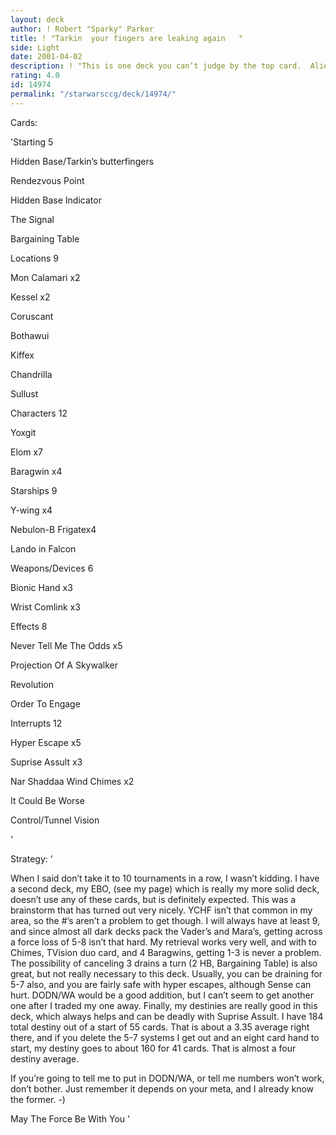 ```yaml
---
layout: deck
author: ! Robert "Sparky" Parker
title: ! "Tarkin  your fingers are leaking again   "
side: Light
date: 2001-04-02
description: ! "This is one deck you can’t judge by the top card.  Aliens, numbers, retrieval, and some drains all combine.  It’s unexpected, and that’s why it works.  Just don’t go to 10 tournies in a row with it."
rating: 4.0
id: 14974
permalink: "/starwarsccg/deck/14974/"
---
```

Cards: 

'Starting 5

Hidden Base/Tarkin’s butterfingers

Rendezvous Point

Hidden Base Indicator

The Signal

Bargaining Table


Locations 9

Mon Calamari x2

Kessel x2

Coruscant

Bothawui

Kiffex

Chandrilla

Sullust


Characters 12

Yoxgit

Elom x7

Baragwin x4


Starships 9

Y-wing x4

Nebulon-B Frigatex4

Lando in Falcon


Weapons/Devices 6

Bionic Hand x3

Wrist Comlink x3


Effects 8

Never Tell Me The Odds x5

Projection Of A Skywalker

Revolution

Order To Engage


Interrupts 12

Hyper Escape x5

Suprise Assult x3

Nar Shaddaa Wind Chimes x2

It Could Be Worse

Control/Tunnel Vision

'

Strategy: '

When I said don’t take it to 10 tournaments in a row, I wasn’t kidding.  I have a second deck, my EBO, (see my page) which is really my more solid deck, doesn’t use any of these cards, but is definitely expected.  This was a brainstorm that has turned out very nicely.  YCHF isn’t that common in my area, so the #’s aren’t a problem to get though.  I will always have at least 9, and since almost all dark decks pack the Vader’s and Mara’s, getting across a force loss of 5-8 isn’t that hard.  My retrieval works very well, and with to Chimes, TVision duo card, and 4 Baragwins, getting 1-3 is never a problem. The possibility of canceling 3 drains a turn (2 HB, Bargaining Table) is also great, but not really necessary to this deck.  Usually, you can be draining for 5-7 also, and you are fairly safe with hyper escapes, although Sense can hurt.  DODN/WA would be a good addition, but I can’t seem to get another one after I traded my one away.  Finally, my destinies are really good in this deck, which always helps and can be deadly with Suprise Assult.  I have 184 total destiny out of a start of 55 cards.  That is about a 3.35 average right there, and if you delete the 5-7 systems I get out and an eight card hand to start, my destiny goes to about 160 for 41 cards.  That is almost a four destiny average.  


If you’re going to tell me to put in DODN/WA, or tell me numbers won’t work, don’t bother.  Just remember it depends on your meta, and I already know the former. -)


May The Force Be With You '
